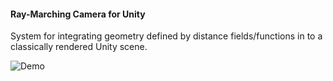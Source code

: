 
#### Ray-Marching Camera for Unity

System for integrating geometry defined by distance fields/functions in to a
classically rendered Unity scene.

![Demo](https://github.com/jaburns/raymarch/raw/master/demo.gif)
